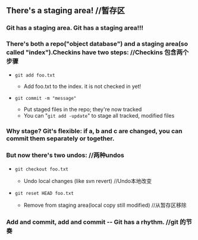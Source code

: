 ## There's a staging area! //暂存区
### Git has a staging area. **Git has a staging area!!!**
### There's both a repo("object database") and a staging area(so called "index").Checkins have two steps: //Checkins 包含两个步骤
- `git add foo.txt`
  - Add foo.txt to the index. it is not checked in yet!

- `git commit -m "message"`
  - Put staged files in the repo; they're now tracked
  - You can "`git add -update`" to stage all tracked, modified files

### **Why stage?** Git's flexible: if a, b and c are changed, you can commit them separately or together.

### But now there's two undos: //两种undos
- `git checkout foo.txt`
  - Undo local changes (like svn revert) //Undo本地改变

- `git reset HEAD foo.txt`
  - Remove from staging area(local copy still modified) //从暂存区移除

### Add and commit, add and commit -- Git has a rhythm. //git 的节奏
